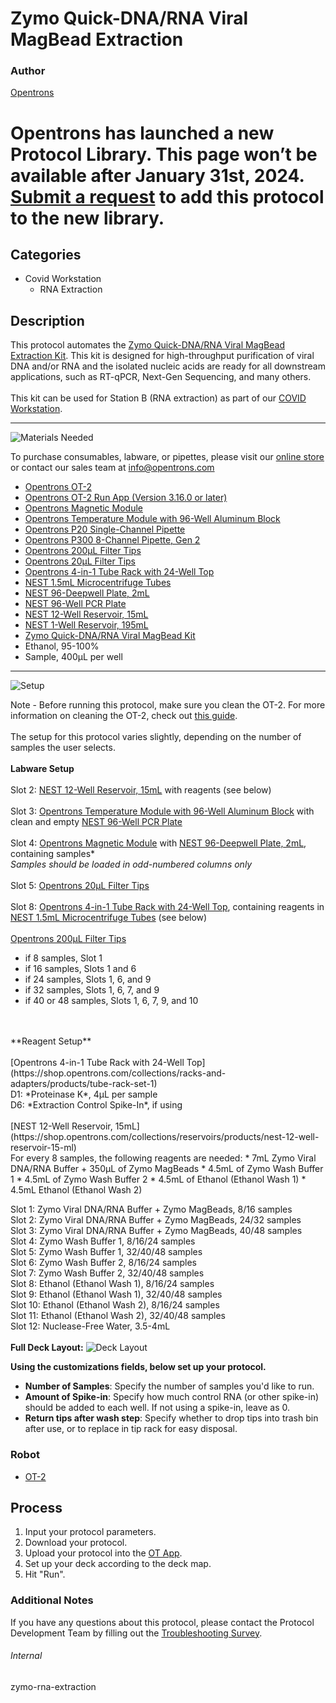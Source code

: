 # Zymo Quick-DNA/RNA Viral MagBead Extraction

### Author
[Opentrons](https://opentrons.com/)


# Opentrons has launched a new Protocol Library. This page won’t be available after January 31st, 2024. [Submit a request](https://docs.google.com/forms/d/e/1FAIpQLSdYYp9QCKow4nn0KlCVsMS3HX0eJ0N9O7-erajKvcpT0lWbSg/viewform) to add this protocol to the new library.

## Categories
* Covid Workstation
	* RNA Extraction


## Description
This protocol automates the [Zymo Quick-DNA/RNA Viral MagBead Extraction Kit](https://www.zymoresearch.com/collections/quick-dna-rna-viral-kits/products/quick-dna-rna-viral-magbead). This kit is designed for high-throughput purification of viral DNA and/or RNA and the isolated nucleic acids are ready for all downstream applications, such as RT-qPCR, Next-Gen Sequencing, and many others.<br/>
<br/>
This kit can be used for Station B (RNA extraction) as part of our [COVID Workstation](https://blog.opentrons.com/how-to-use-opentrons-to-test-for-covid-19/).



---
![Materials Needed](https://s3.amazonaws.com/opentrons-protocol-library-website/custom-README-images/001-General+Headings/materials.png)

To purchase consumables, labware, or pipettes, please visit our [online store](https://shop.opentrons.com/) or contact our sales team at [info@opentrons.com](mailto:info@opentrons.com)

* [Opentrons OT-2](https://shop.opentrons.com/collections/ot-2-robot/products/ot-2)
* [Opentrons OT-2 Run App (Version 3.16.0 or later)](https://opentrons.com/ot-app/)
* [Opentrons Magnetic Module](https://shop.opentrons.com/collections/hardware-modules/products/magdeck)
* [Opentrons Temperature Module with 96-Well Aluminum Block](https://shop.opentrons.com/collections/hardware-modules/products/tempdeck)
* [Opentrons P20 Single-Channel Pipette](https://shop.opentrons.com/collections/ot-2-pipettes/products/single-channel-electronic-pipette)
* [Opentrons P300 8-Channel Pipette, Gen 2](https://opentrons.com/pipettes/)
* [Opentrons 200µL Filter Tips](https://shop.opentrons.com/collections/opentrons-tips)
* [Opentrons 20µL Filter Tips](https://shop.opentrons.com/collections/opentrons-tips)
* [Opentrons 4-in-1 Tube Rack with 24-Well Top](https://shop.opentrons.com/collections/racks-and-adapters/products/tube-rack-set-1)
* [NEST 1.5mL Microcentrifuge Tubes](https://shop.opentrons.com/collections/tubes/products/nest-microcentrifuge-tubes)
* [NEST 96-Deepwell Plate, 2mL](https://labware.opentrons.com/nest_96_wellplate_2ml_deep?category=wellPlate)
* [NEST 96-Well PCR Plate](https://shop.opentrons.com/collections/lab-plates/products/nest-0-1-ml-96-well-pcr-plate-full-skirt)
* [NEST 12-Well Reservoir, 15mL](https://shop.opentrons.com/collections/reservoirs/products/nest-12-well-reservoir-15-ml)
* [NEST 1-Well Reservoir, 195mL](https://labware.opentrons.com/nest_1_reservoir_195ml?category=reservoir)
* [Zymo Quick-DNA/RNA Viral MagBead Kit](https://www.zymoresearch.com/collections/quick-dna-rna-viral-kits/products/quick-dna-rna-viral-magbead)
* Ethanol, 95-100%
* Sample, 400µL per well


---
![Setup](https://s3.amazonaws.com/opentrons-protocol-library-website/custom-README-images/001-General+Headings/Setup.png)

Note - Before running this protocol, make sure you clean the OT-2. For more information on cleaning the OT-2, check out [this guide](https://support.opentrons.com/en/articles/1795522-cleaning-your-ot-2).<br/>
<br/>
The setup for this protocol varies slightly, depending on the number of samples the user selects.<br/>
<br/>
**Labware Setup**<br/>
<br/>
Slot 2: [NEST 12-Well Reservoir, 15mL](https://shop.opentrons.com/collections/reservoirs/products/nest-12-well-reservoir-15-ml) with reagents (see below)<br/>
<br/>
Slot 3: [Opentrons Temperature Module with 96-Well Aluminum Block](https://shop.opentrons.com/collections/hardware-modules/products/tempdeck) with clean and empty [NEST 96-Well PCR Plate](https://shop.opentrons.com/collections/lab-plates/products/nest-0-1-ml-96-well-pcr-plate-full-skirt)<br/>
<br/>
Slot 4: [Opentrons Magnetic Module](https://shop.opentrons.com/collections/hardware-modules/products/magdeck) with [NEST 96-Deepwell Plate, 2mL](https://labware.opentrons.com/nest_96_wellplate_2ml_deep?category=wellPlate), containing samples*<br/>
*Samples should be loaded in odd-numbered columns only*<br/>
<br/>
Slot 5: [Opentrons 20µL Filter Tips](https://shop.opentrons.com/collections/opentrons-tips)<br/>
<br/>
Slot 8: [Opentrons 4-in-1 Tube Rack with 24-Well Top](https://shop.opentrons.com/collections/racks-and-adapters/products/tube-rack-set-1), containing reagents in [NEST 1.5mL Microcentrifuge Tubes](https://shop.opentrons.com/collections/tubes/products/nest-microcentrifuge-tubes) (see below)<br/>
<br/>
[Opentrons 200µL Filter Tips](https://shop.opentrons.com/collections/opentrons-tips)<br/>
* if 8 samples, Slot 1
* if 16 samples, Slots 1 and 6
* if 24 samples, Slots 1, 6, and 9
* if 32 samples, Slots 1, 6, 7, and 9
* if 40 or 48 samples, Slots 1, 6, 7, 9, and 10

<br/>
<br/>
**Reagent Setup**<br/>
<br/>
[Opentrons 4-in-1 Tube Rack with 24-Well Top](https://shop.opentrons.com/collections/racks-and-adapters/products/tube-rack-set-1)<br/>
D1: *Proteinase K*, 4µL per sample<br/>
D6: *Extraction Control Spike-In*, if using<br/>
<br/>
[NEST 12-Well Reservoir, 15mL](https://shop.opentrons.com/collections/reservoirs/products/nest-12-well-reservoir-15-ml)<br/>
For every 8 samples, the following reagents are needed:
* 7mL Zymo Viral DNA/RNA Buffer + 350µL of Zymo MagBeads
* 4.5mL of Zymo Wash Buffer 1
* 4.5mL of Zymo Wash Buffer 2
* 4.5mL of Ethanol (Ethanol Wash 1)
* 4.5mL Ethanol (Ethanol Wash 2)

<br/>

Slot 1: Zymo Viral DNA/RNA Buffer + Zymo MagBeads, 8/16 samples<br/>
Slot 2: Zymo Viral DNA/RNA Buffer + Zymo MagBeads, 24/32 samples<br/>
Slot 3: Zymo Viral DNA/RNA Buffer + Zymo MagBeads, 40/48 samples<br/>
Slot 4: Zymo Wash Buffer 1, 8/16/24 samples<br/>
Slot 5: Zymo Wash Buffer 1, 32/40/48 samples<br/>
Slot 6: Zymo Wash Buffer 2, 8/16/24 samples<br/>
Slot 7: Zymo Wash Buffer 2, 32/40/48 samples<br/>
Slot 8: Ethanol (Ethanol Wash 1), 8/16/24 samples<br/>
Slot 9: Ethanol (Ethanol Wash 1), 32/40/48 samples<br/>
Slot 10: Ethanol (Ethanol Wash 2), 8/16/24 samples<br/>
Slot 11: Ethanol (Ethanol Wash 2), 32/40/48 samples<br/>
Slot 12: Nuclease-Free Water, 3.5-4mL<br/>
<br/>
**Full Deck Layout:**
![Deck Layout](https://s3.amazonaws.com/opentrons-protocol-library-website/custom-README-images/zymo-rna-extraction/zymo_48_layout.png)



__Using the customizations fields, below set up your protocol.__
* **Number of Samples**: Specify the number of samples you'd like to run.
* **Amount of Spike-in**: Specify how much control RNA (or other spike-in) should be added to each well. If not using a spike-in, leave as 0.
* **Return tips after wash step**: Specify whether to drop tips into trash bin after use, or to replace in tip rack for easy disposal.





### Robot
* [OT-2](https://opentrons.com/ot-2)

## Process

1. Input your protocol parameters.
2. Download your protocol.
3. Upload your protocol into the [OT App](https://opentrons.com/ot-app).
4. Set up your deck according to the deck map.
5. Hit "Run".

### Additional Notes
If you have any questions about this protocol, please contact the Protocol Development Team by filling out the [Troubleshooting Survey](https://protocol-troubleshooting.paperform.co/).

###### Internal
zymo-rna-extraction
